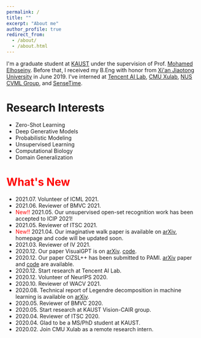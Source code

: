```yaml
---
permalink: /
title: ""
excerpt: "About me"
author_profile: true
redirect_from: 
  - /about/
  - /about.html
---
```


I'm a graduate student at [KAUST](https://www.kaust.edu.sa/en) under the supervision of Prof. [Mohamed Elhoseiny](http://www.mohamed-elhoseiny.com/home). Before that, I received my B.Eng with honor from [Xi'an Jiaotong University](http://en.xjtu.edu.cn/) in June 2019. I've interned at [Tencent AI Lab](https://ai.tencent.com/ailab/en/index), [CMU Xulab](https://xulabs.github.io/), [NUS CVML Group](https://sites.google.com/comp.nus.edu.sg/cvml/about-us?authuser=0), and [SenseTime](https://www.sensetime.com/en). 


Research Interests
======
* Zero-Shot Learning
* Deep Generative Models
* Probabilistic Modeling
* Unsupervised Learning
* Computational Biology
* Domain Generalization

<span style="color:red">What's New</span>
======
* 2021.07. Volunteer of ICML 2021.
* 2021.06. Reviewer of BMVC 2021.
* <span style="color:red">New!!</span> 2021.05. Our unsupervised open-set recognition work has been accepted to ICIP 2021!
* 2021.05. Reviewer of ITSC 2021.
* <span style="color:red">New!!</span> 2021.04. Our imaginative walk paper is available on [arXiv](https://arxiv.org/abs/2104.09757), homepage and code will be updated soon.    
* 2021.03. Reviewer of IV 2021.
* 2020.12. Our paper VisualGPT is on [arXiv](https://arxiv.org/abs/2102.10407).  [code](https://github.com/Vision-CAIR/VisualGPT). 
* 2020.12. Our paper CIZSL++ has been submitted to PAMI. [arXiv](https://arxiv.org/abs/2101.00173) paper and [code](https://github.com/Elhoseiny-VisionCAIR-Lab/CIZSL.v2) are available. 
* 2020.12. Start research at Tencent AI Lab.
* 2020.12. Volunteer of NeurIPS 2020. 
* 2020.10. Reviewer of WACV 2021.
* 2020.08. Technical report of Legendre decomposition in machine learning is available on [arXiv](https://arxiv.org/abs/2008.05095).
* 2020.05. Reviewer of BMVC 2020.
* 2020.05. Start research at KAUST Vision-CAIR group.
* 2020.04. Reviewer of ITSC 2020.
* 2020.04. Glad to be a MS/PhD student at KAUST.
* 2020.02. Join CMU Xulab as a remote research intern.

